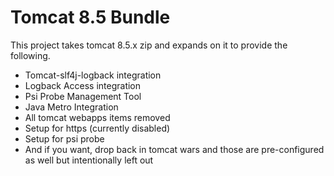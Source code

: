 Tomcat 8.5 Bundle
===============

This project takes tomcat 8.5.x zip and expands on it to provide the following.

- Tomcat-slf4j-logback integration
- Logback Access integration
- Psi Probe Management Tool
- Java Metro Integration
- All tomcat webapps items removed
- Setup for https (currently disabled)
- Setup for psi probe
- And if you want, drop back in tomcat wars and those are pre-configured as well but intentionally left out